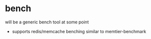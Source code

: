 # bench

will be a generic bench tool at some point

- supports redis/memcache benching similar to memtier-benchmark
